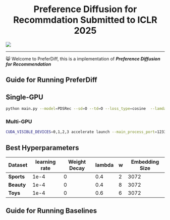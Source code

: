 

<div align='center'>
<h1>Preference Diffusion for Recommdation Submitted to ICLR 2025</h1>
</div>



<img src='imgs/moti.svg' />

------

:smile_cat: Welcome to PreferDiff, this is a implementation of ***Preference Diffusion for Recommendation***







## Guide for Running PreferDiff



## Single-GPU

```sh
python main.py --model=PDSRec --sd=O --td=O --loss_type=cosine  --lamda=0.5 --hidden_size=3072 
```

### Multi-GPU

```sh
CUDA_VISIBLE_DEVICES=0,1,2,3 accelerate launch --main_process_port=12330 main.py --model=PDSRec --sd=O --td=O --loss_type=cosine  --lamda=0.4 --w=2 --hidden_size=3072 
```

## Best Hyperparameters

| Dataset    | learning rate | Weight Decay | lambda | w    | Embedding Size |
| ---------- | ------------- | ------------ | ------ | ---- | -------------- |
| **Sports** | 1e-4          | 0            | 0.4    | 2    | 3072           |
| **Beauty** | 1e-4          | 0            | 0.4    | 8    | 3072           |
| **Toys**   | 1e-4          | 0            | 0.6    | 6    | 3072           |



## Guide for Running Baselines



